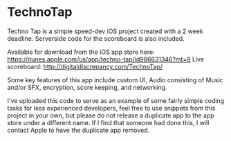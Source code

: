 # TechnoTap

Techno Tap is a simple speed-dev iOS project created with a 2 week deadline.
Serverside code for the scoreboard is also included.

Available for download from the iOS app store here: https://itunes.apple.com/us/app/techno-tap/id986631346?mt=8
Live scoreboard: http://digitaldiscrepancy.com/TechnoTap/

Some key features of this app include custom UI, Audio consisting of Music and/or SFX, encryption, score keeping, and networking.

I've uploaded this code to serve as an example of some fairly simple coding tasks for less experienced developers, feel free to use snippets from this project in your own, but please do not release a duplicate app to the app store under a different name. If I find that someone had done this, I will contact Apple to have the duplicate app removed.
